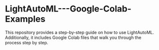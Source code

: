 # LightAutoML---Google-Colab-Examples
This repository provides a step-by-step guide on how to use LightAutoML. Additionally, it includes Google Colab files that walk you through the process step by step.
